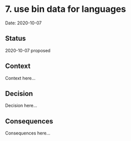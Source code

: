 # 7. use bin data for languages

Date: 2020-10-07

## Status

2020-10-07 proposed

## Context

Context here...

## Decision

Decision here...

## Consequences

Consequences here...
